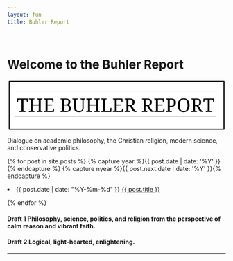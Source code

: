 ```yaml
---
layout: fun
title: Buhler Report

--- 
```


# Welcome to the Buhler Report

<img src="/img/TheBuhlerReport1.png" align="center">

Dialogue on academic philosophy, the Christian religion, modern science, and conservative politics. 



{% for post in site.posts %}
  {% capture year %}{{ post.date | date: '%Y' }}{% endcapture %}
  {% capture nyear %}{{ post.next.date | date: '%Y' }}{% endcapture %}    
  <li><span class="time">{{ post.date | date: "%Y-%m-%d" }}</span> <a href="{{ post.url }}">{{ post.title }}</a></li>

{% endfor %}


#### Draft 1 Philosophy, science, politics, and religion from the perspective of calm reason and vibrant faith. 

#### Draft 2 Logical, light-hearted, enlightening. 

-----


